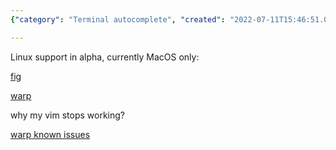```yaml
---
{"category": "Terminal autocomplete", "created": "2022-07-11T15:46:51.000Z", "date": "2022-07-11 15:46:51", "description": "This article discusses terminal autocomplete on Linux and MacOS, focusing on Fig and Warp tools. It explores the possible reasons why Vim might stop working and directs readers to known issues with Warp for further information.", "modified": "2022-11-12T05:42:59.427Z", "tags": ["autocomplete", "fig", "stub", "terminal"], "title": "Terminal autocomplete"}

---
```


Linux support in alpha, currently MacOS only:

[fig](https://github.com/withfig/autocomplete)

[warp](https://app.warp.dev/get_warp)

why my vim stops working?

[warp known issues](https://docs.warp.dev/help/known-issues)
